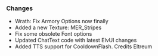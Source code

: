 ### Changes ###

  * Wrath: Fix Armory Options now finally
  * Added a new Texture: MER_Stripes
  * Fix some obsolete Font options
  * Updated ChatText code with latest ElvUI changes
  * Added TTS support for CooldownFlash. Credits Eltreum

